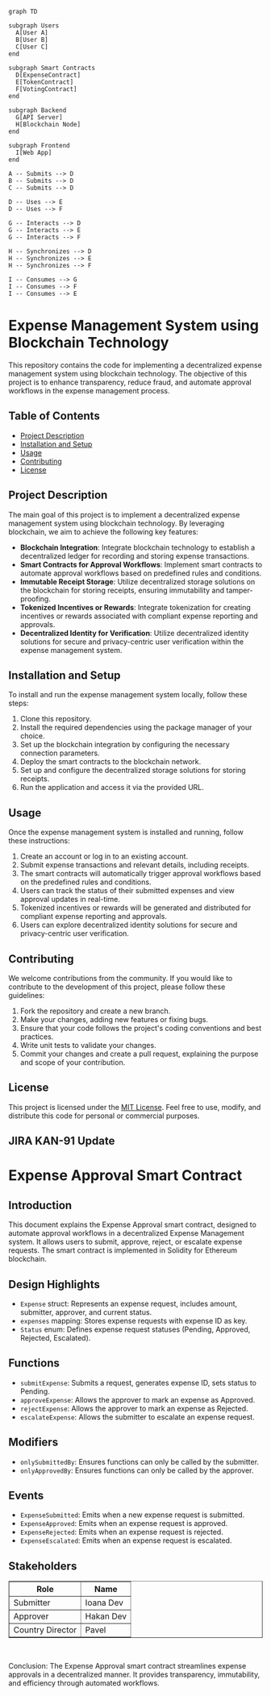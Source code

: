 ```mermaid
graph TD

subgraph Users
  A[User A]
  B[User B]
  C[User C]
end

subgraph Smart Contracts
  D[ExpenseContract]
  E[TokenContract]
  F[VotingContract]
end

subgraph Backend
  G[API Server]
  H[Blockchain Node]
end

subgraph Frontend
  I[Web App]
end

A -- Submits --> D
B -- Submits --> D
C -- Submits --> D

D -- Uses --> E
D -- Uses --> F

G -- Interacts --> D
G -- Interacts --> E
G -- Interacts --> F

H -- Synchronizes --> D
H -- Synchronizes --> E
H -- Synchronizes --> F

I -- Consumes --> G
I -- Consumes --> F
I -- Consumes --> E
```
# Expense Management System using Blockchain Technology

This repository contains the code for implementing a decentralized expense management system using blockchain technology. The objective of this project is to enhance transparency, reduce fraud, and automate approval workflows in the expense management process.

## Table of Contents
- [Project Description](#project-description)
- [Installation and Setup](#installation-and-setup)
- [Usage](#usage)
- [Contributing](#contributing)
- [License](#license)

## Project Description
The main goal of this project is to implement a decentralized expense management system using blockchain technology. By leveraging blockchain, we aim to achieve the following key features:

- **Blockchain Integration**: Integrate blockchain technology to establish a decentralized ledger for recording and storing expense transactions.
- **Smart Contracts for Approval Workflows**: Implement smart contracts to automate approval workflows based on predefined rules and conditions.
- **Immutable Receipt Storage**: Utilize decentralized storage solutions on the blockchain for storing receipts, ensuring immutability and tamper-proofing.
- **Tokenized Incentives or Rewards**: Integrate tokenization for creating incentives or rewards associated with compliant expense reporting and approvals.
- **Decentralized Identity for Verification**: Utilize decentralized identity solutions for secure and privacy-centric user verification within the expense management system.

## Installation and Setup
To install and run the expense management system locally, follow these steps:

1. Clone this repository.
2. Install the required dependencies using the package manager of your choice.
3. Set up the blockchain integration by configuring the necessary connection parameters.
4. Deploy the smart contracts to the blockchain network.
5. Set up and configure the decentralized storage solutions for storing receipts.
6. Run the application and access it via the provided URL.

## Usage
Once the expense management system is installed and running, follow these instructions:

1. Create an account or log in to an existing account.
2. Submit expense transactions and relevant details, including receipts.
3. The smart contracts will automatically trigger approval workflows based on the predefined rules and conditions.
4. Users can track the status of their submitted expenses and view approval updates in real-time.
5. Tokenized incentives or rewards will be generated and distributed for compliant expense reporting and approvals.
6. Users can explore decentralized identity solutions for secure and privacy-centric user verification.

## Contributing
We welcome contributions from the community. If you would like to contribute to the development of this project, please follow these guidelines:

1. Fork the repository and create a new branch.
2. Make your changes, adding new features or fixing bugs.
3. Ensure that your code follows the project's coding conventions and best practices.
4. Write unit tests to validate your changes.
5. Commit your changes and create a pull request, explaining the purpose and scope of your contribution.

## License
This project is licensed under the [MIT License](LICENSE). Feel free to use, modify, and distribute this code for personal or commercial purposes. 

## JIRA KAN-91 Update
<h1>Expense Approval Smart Contract</h1>
<h2>Introduction</h2>
<p>This document explains the Expense Approval smart contract, designed to automate approval workflows in a decentralized Expense Management system. It allows users to submit, approve, reject, or escalate expense requests. The smart contract is implemented in Solidity for Ethereum blockchain.</p>

<h2>Design Highlights</h2>
<ul>
<li><code>Expense</code> struct: Represents an expense request, includes amount, submitter, approver, and current status.</li>
<li><code>expenses</code> mapping: Stores expense requests with expense ID as key.</li>
<li><code>Status</code> enum: Defines expense request statuses (Pending, Approved, Rejected, Escalated).</li>
</ul>

<h2>Functions</h2>
<ul>
<li><code>submitExpense</code>: Submits a request, generates expense ID, sets status to Pending.</li>
<li><code>approveExpense</code>: Allows the approver to mark an expense as Approved.</li>
<li><code>rejectExpense</code>: Allows the approver to mark an expense as Rejected.</li>
<li><code>escalateExpense</code>: Allows the submitter to escalate an expense request.</li>
</ul>

<h2>Modifiers</h2>
<ul>
<li><code>onlySubmittedBy</code>: Ensures functions can only be called by the submitter.</li>
<li><code>onlyApprovedBy</code>: Ensures functions can only be called by the approver.</li>
</ul>

<h2>Events</h2>
<ul>
<li><code>ExpenseSubmitted</code>: Emits when a new expense request is submitted.</li>
<li><code>ExpenseApproved</code>: Emits when an expense request is approved.</li>
<li><code>ExpenseRejected</code>: Emits when an expense request is rejected.</li>
<li><code>ExpenseEscalated</code>: Emits when an expense request is escalated.</li>
</ul>

<h2>Stakeholders</h2>
<table width="100%" cellspacing="0" cellpadding="0" border="1">
    <thead>
        <tr>
            <th>Role</th>
            <th>Name</th>
        </tr>
    </thead>
    <tbody>
        <tr>
            <td>Submitter</td>
            <td>Ioana Dev</td>
        </tr>
        <tr>
            <td>Approver</td>
            <td>Hakan Dev</td>
        </tr>
        <tr>
            <td>Country Director</td>
            <td>Pavel</td>
        </tr>
    </tbody>
</table>

<p>&nbsp;</p>
<p>Conclusion: The Expense Approval smart contract streamlines expense approvals in a decentralized manner. It provides transparency, immutability, and efficiency through automated workflows.</p>